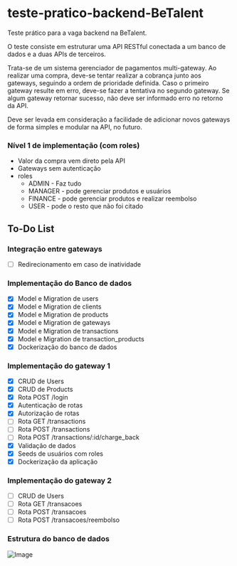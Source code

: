 # teste-pratico-backend-BeTalent
Teste prático para a vaga backend na BeTalent.

O teste consiste em estruturar uma API RESTful conectada a um banco de dados e a duas APIs de terceiros.

Trata-se de um sistema gerenciador de pagamentos multi-gateway. Ao realizar uma compra, deve-se tentar realizar a cobrança junto aos gateways, seguindo a ordem de prioridade definida. Caso o primeiro gateway resulte em erro, deve-se fazer a tentativa no segundo gateway. Se algum gateway retornar sucesso, não deve ser informado erro no retorno da API.

Deve ser levada em consideração a facilidade de adicionar novos gateways de forma simples e modular na API, no futuro.

### Nível 1 de implementação (com roles)
- Valor da compra vem direto pela API
- Gateways sem autenticação
- roles
  - ADMIN - Faz tudo
  - MANAGER - pode gerenciar produtos e usuários
  - FINANCE - pode gerenciar produtos e realizar reembolso
  - USER - pode o resto que não foi citado
## To-Do List

### Integração entre gateways 
- [ ] Redirecionamento em caso de inatividade

### Implementação do Banco de dados
- [x] Model e Migration de users
- [x] Model e Migration de clients
- [x] Model e Migration de products
- [x] Model e Migration de gateways
- [x] Model e Migration de transactions
- [x] Model e Migration de transaction_products
- [x] Dockerização do banco de dados

### Implementação do gateway 1
- [x]  CRUD de Users
- [x]  CRUD de Products
- [x]  Rota POST /login
- [x]  Autenticação de rotas
- [x]  Autorização de rotas
- [ ]  Rota GET /transactions
- [ ]  Rota POST /transactions
- [ ]  Rota POST /transactions/:id/charge_back
- [x]  Validação de dados
- [x]  Seeds de usuários com roles  
- [x]  Dockerização da aplicação
### Implementação do gateway 2
- [ ]  CRUD de Users
- [ ]  Rota GET /transacoes
- [ ]  Rota POST /transacoes
- [ ]  Rota POST /transacoes/reembolso

### Estrutura do banco de dados
![Image](https://github.com/user-attachments/assets/b489f8ec-e7df-4459-8f80-981866debb14)
